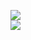 [![](https://img.shields.io/badge/Made%20With-Github%20Spray-lightgrey.svg?style=for-the-badge&logo=github)](https://github.com/Annihil/github-spray#14224)  
[![](https://i.imgur.com/2DrTn0Z.gif)](https://github.com/Annihil/github-spray)